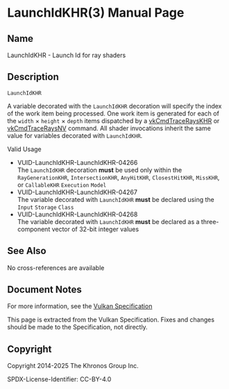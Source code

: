 # LaunchIdKHR(3) Manual Page

## Name

LaunchIdKHR - Launch Id for ray shaders



## [](#_description)Description

`LaunchIdKHR`

A variable decorated with the `LaunchIdKHR` decoration will specify the index of the work item being processed. One work item is generated for each of the `width` × `height` × `depth` items dispatched by a [vkCmdTraceRaysKHR](https://registry.khronos.org/vulkan/specs/latest/man/html/vkCmdTraceRaysKHR.html) or [vkCmdTraceRaysNV](https://registry.khronos.org/vulkan/specs/latest/man/html/vkCmdTraceRaysNV.html) command. All shader invocations inherit the same value for variables decorated with `LaunchIdKHR`.

Valid Usage

- [](#VUID-LaunchIdKHR-LaunchIdKHR-04266)VUID-LaunchIdKHR-LaunchIdKHR-04266  
  The `LaunchIdKHR` decoration **must** be used only within the `RayGenerationKHR`, `IntersectionKHR`, `AnyHitKHR`, `ClosestHitKHR`, `MissKHR`, or `CallableKHR` `Execution` `Model`
- [](#VUID-LaunchIdKHR-LaunchIdKHR-04267)VUID-LaunchIdKHR-LaunchIdKHR-04267  
  The variable decorated with `LaunchIdKHR` **must** be declared using the `Input` `Storage` `Class`
- [](#VUID-LaunchIdKHR-LaunchIdKHR-04268)VUID-LaunchIdKHR-LaunchIdKHR-04268  
  The variable decorated with `LaunchIdKHR` **must** be declared as a three-component vector of 32-bit integer values

## [](#_see_also)See Also

No cross-references are available

## [](#_document_notes)Document Notes

For more information, see the [Vulkan Specification](https://registry.khronos.org/vulkan/specs/latest/html/vkspec.html#LaunchIdKHR)

This page is extracted from the Vulkan Specification. Fixes and changes should be made to the Specification, not directly.

## [](#_copyright)Copyright

Copyright 2014-2025 The Khronos Group Inc.

SPDX-License-Identifier: CC-BY-4.0